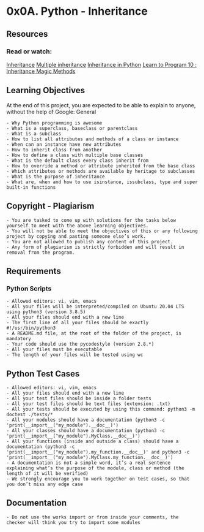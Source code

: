# 0x0A. Python - Inheritance


## Resources

### Read or watch:

[Inheritance](https://docs.python.org/3/tutorial/classes.html#inheritance)
[Multiple inheritance](https://docs.python.org/3/tutorial/classes.html#multiple-inheritance)
[Inheritance in Python](https://www.packt.com/inheritance-python/)
[Learn to Program 10 : Inheritance Magic Methods](https://www.youtube.com/watch?v=d8kCdLCi6Lk)

## Learning Objectives

At the end of this project, you are expected to be able to explain to anyone, without the help of Google:
General

    - Why Python programming is awesome
    - What is a superclass, baseclass or parentclass
    - What is a subclass
    - How to list all attributes and methods of a class or instance
    - When can an instance have new attributes
    - How to inherit class from another
    - How to define a class with multiple base classes
    - What is the default class every class inherit from
    - How to override a method or attribute inherited from the base class
    - Which attributes or methods are available by heritage to subclasses
    - What is the purpose of inheritance
    - What are, when and how to use isinstance, issubclass, type and super built-in functions

## Copyright - Plagiarism

    - You are tasked to come up with solutions for the tasks below yourself to meet with the above learning objectives.
    - You will not be able to meet the objectives of this or any following project by copying and pasting someone else’s work.
    - You are not allowed to publish any content of this project.
    - Any form of plagiarism is strictly forbidden and will result in removal from the program.

## Requirements
### Python Scripts

    - Allowed editors: vi, vim, emacs
    - All your files will be interpreted/compiled on Ubuntu 20.04 LTS using python3 (version 3.8.5)
    - All your files should end with a new line
    - The first line of all your files should be exactly #!/usr/bin/python3
    - A README.md file, at the root of the folder of the project, is mandatory
    - Your code should use the pycodestyle (version 2.8.*)
    - All your files must be executable
    - The length of your files will be tested using wc

## Python Test Cases

    - Allowed editors: vi, vim, emacs
    - All your files should end with a new line
    - All your test files should be inside a folder tests
    - All your test files should be text files (extension: .txt)
    - All your tests should be executed by using this command: python3 -m doctest ./tests/*
    - All your modules should have a documentation (python3 -c 'print(__import__("my_module").__doc__)')
    - All your classes should have a documentation (python3 -c 'print(__import__("my_module").MyClass.__doc__)')
    - All your functions (inside and outside a class) should have a documentation (python3 -c 'print(__import__("my_module").my_function.__doc__)' and python3 -c 'print(__import__("my_module").MyClass.my_function.__doc__)')
    - A documentation is not a simple word, it’s a real sentence explaining what’s the purpose of the module, class or method (the length of it will be verified)
    - We strongly encourage you to work together on test cases, so that you don’t miss any edge case

## Documentation

    - Do not use the works import or from inside your comments, the checker will think you try to import some modules

